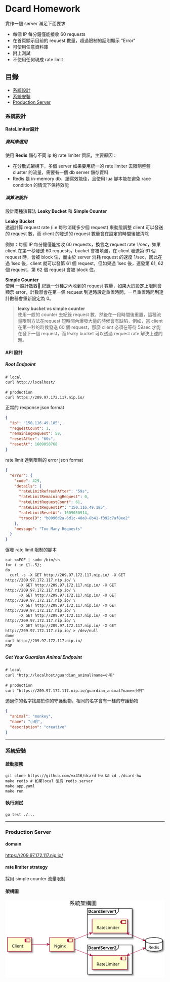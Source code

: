 # Dcard Homework

實作一個 server 滿足下面要求

- 每個 IP 每分鐘僅能接收 60 requests
- 在首頁顯示目前的 request 數量，超過限制的話則顯示 "Error"
- 可使用任意資料庫
- 附上測試
- 不使用任何現成 rate limit

## 目錄

- [系統設計](#系統設計)
- [系統安裝](#系統安裝)
- [Production Server](#production-server)

### 系統設計

#### RateLimiter設計

##### 資料庫選用

使用 **Redis** 儲存不同 ip 的 rate limiter 資訊，主要原因：

- 在分散式架構下，多個 server 如果要用統一的 rate limiter 去限制整體 cluster 的流量，需要有一個 db server 儲存資料
- Redis 是 in-memory db，讀寫效能佳，且使用 lua 腳本能在避免 race condition 的情況下保持效能

##### 演算法設計

設計兩種演算法 **Leaky Bucket** 和 **Simple Counter**

**Leaky Bucket** <br>
透過計算 request rate (i.e 每秒消耗多少個 request) 來動態調整 client 可以發送的 request 數，而 client 的發送的 request 數量會在設定的時間後被清除

例如：每個 IP 每分鐘僅能接收 60 requests，換言之 request rate 1/sec，如果 client 在第一秒發送 60 requests，bucket 會被填滿，在 client 發送第 61 個 request 時，會被 block 住，而由於 server 消耗 request 的速度 1/sec，因此在過 1sec 後，client 就可以發第 61 個 request，但如果過 1sec 後，連發第 61, 62 個 request，第 62 個 request 會被 block 住。

**Simple Counter** <br>
使用 一般計數器 紀錄一分種之內收到的 request 數量，如果大於設定上限則會顯示 error，計數器會在第一個 request 到達時設定重置時間，一旦重置時間到達計數器會重新設定為 0。

> **leaky bucket vs simple counter** <br> 使用一般的 counter 去紀錄 request 數，然後在一段時間後重置，這種流量限制方法在request 短時間內爆發大量的時候會有缺陷，例如，當 client 在第一秒的時候發送 60 個 request，那麼 client 必須在等待 59sec 才能在發下一個 request，而 leaky bucket 可以透過 request rate 解決上述問題。

#### API 設計

##### Root Endpoint

```shell
# local
curl http://localhost/

# production
curl https://209.97.172.117.nip.io/
```

正常的 response json format

```json
{
  "ip": "150.116.49.185",
  "requestCount": 1,
  "remainingRequest": 59,
  "resetAfter": "60s",
  "resetAt": 1609050768
}
```

rate limit 達到限制的 error json format

```json
{
  "error": {
    "code": 429,
    "details": {
      "rateLimitRefreshAfter": "59s",
      "rateLimitRemainingRequest": 0,
      "rateLimitRequestCount": 61,
      "rateLimitRequestIP": "150.116.49.185",
      "rateLimitResetAt": 1609050914,
      "traceID": "b0096d2a-6d1c-48e8-8b41-f392c7af8ee2"
    },
    "message": "Too Many Requests"
  }
}
```

促發 rate limit 限制的腳本

```shell
cat <<EOF | sudo /bin/sh
for i in {1..5};
do
  curl -s -X GET http://209.97.172.117.nip.io/ -X GET http://209.97.172.117.nip.io/ \
      -X GET http://209.97.172.117.nip.io/ -X GET http://209.97.172.117.nip.io/ \
      -X GET http://209.97.172.117.nip.io/ -X GET http://209.97.172.117.nip.io/ \
      -X GET http://209.97.172.117.nip.io/ -X GET http://209.97.172.117.nip.io/ \
      -X GET http://209.97.172.117.nip.io/ -X GET http://209.97.172.117.nip.io/ \
      -X GET http://209.97.172.117.nip.io/ -X GET http://209.97.172.117.nip.io/ > /dev/null
done
curl http://209.97.172.117.nip.io/
EOF
```

##### Get Your Guardian Animal Endpoint

```shell
# local
curl "http://localhost/guardian_animal?name=小明"

# production
curl "https://209.97.172.117.nip.io/guardian_animal?name=小明"
```

透過你的名字找屬於你的守護動物，相同的名字會有一樣的守護動物

```json
{
  "animal": "monkey",
  "name": "小明",
  "description": "creative"
}
```

---

### 系統安裝

#### 啟動服務

```shell
git clone https://github.com/vx416/dcard-hw && cd ./dcard-hw
make redis # 如果local 沒有 redis server
make app.yaml
make run
```

#### 執行測試

```shell
go test ./...
```

---

### Production Server

#### domain

https://209.97.172.117.nip.io/

#### rate limiter strategy

採用 simple counter 流量限制

#### 架構圖

![系統架構圖](./doc/系統架構圖.svg)
